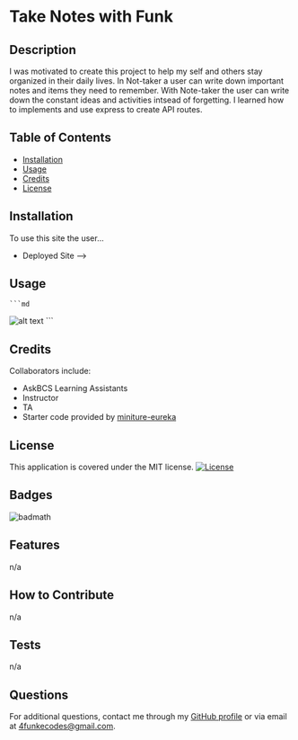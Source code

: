 # Take Notes with Funk

## Description

I was motivated to create this project to help my self and others stay organized in their daily lives. In Not-taker a user can write down important notes and items they need to remember. With Note-taker the user can write down the constant ideas and activities intsead of forgetting. I learned how to implements and use express to create API routes. 

## Table of Contents

- [Installation](#installation)
- [Usage](#usage)
- [Credits](#credits)
- [License](#license)

## Installation

To use this site the user...
- Deployed Site -->

## Usage

    ```md
![alt text](assets/images/screenshot.png)
    ```

## Credits

Collaborators include: 
- AskBCS Learning Assistants
- Instructor
- TA
- Starter code provided by [miniture-eureka](https://github.com/coding-boot-camp/miniature-eureka)

## License

This application is covered under the MIT license. [![License](https://img.shields.io/badge/License-MIT-blue.svg)](https://opensource.org/licenses/MIT)

## Badges

![badmath](https://img.shields.io/github/languages/top/lernantino/badmath)

## Features

n/a

## How to Contribute

n/a

## Tests

n/a

## Questions
  For additional questions, contact me through my [GitHub profile](https://github.com/4FunkE) or via email at 4funkecodes@gmail.com.